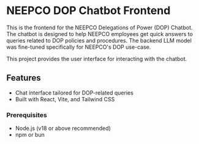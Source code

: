 # NEEPCO DOP Chatbot Frontend

This is the frontend for the NEEPCO Delegations of Power (DOP) Chatbot. The chatbot is designed to help NEEPCO employees get quick answers to queries related to DOP policies and procedures. The backend LLM model was fine-tuned specifically for NEEPCO's DOP use-case.

This project provides the user interface for interacting with the chatbot.

## Features
- Chat interface tailored for DOP-related queries
- Built with React, Vite, and Tailwind CSS


### Prerequisites
- Node.js (v18 or above recommended)
- npm or bun
